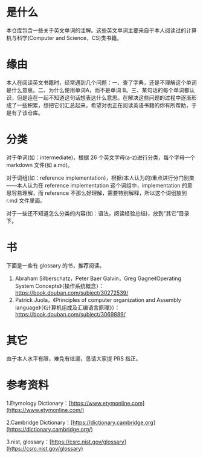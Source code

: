 # 是什么

本仓库包含一些关于英文单词的注解。这些英文单词主要来自于本人阅读过的计算机与科学(Computer and Science，CS)类书籍。

# 缘由

本人在阅读英文书籍时，经常遇到几个问题：一、查了字典，还是不理解这个单词是什么意思。二、为什么使用单词A，而不是单词 B。三、某句话的每个单词都认识，但是连在一起不知道这句话想表达什么意思。在解决这些问题的过程中逐渐形成了一些积累，想把它们汇总起来，希望对也正在阅读英语书籍的你有所帮助，于是有了该仓库。

# 分类

对于单词(如：intermediate)，根据 26 个英文字母(a-z)进行分类，每个字母一个 markdown 文件(如 a.md)。

对于词组(如：reference implementation)，根据(本人认为的)重点进行分门别类——本人认为在 reference implementation 这个词组中，implementation 的意思容易理解，而 reference 不那么好理解，需要特别解释，所以这个词组放到 r.md 文件里面。

对于一些还不知道怎么分类的内容(如：语法，阅读经验总结)，放到“其它”目录下。

# 书

下面是一些有 glossary 的书，推荐阅读。

1. Abraham Silberschatz，Peter Baer Galvin，Greg Gagne《Operating System Concepts》（操作系统概念）：https://book.douban.com/subject/30272539/
2. Patrick Juola，《Principles of computer organization and Assembly language》（《计算机组成及汇编语言原理》）：https://book.douban.com/subject/3069889/

# 其它

由于本人水平有限，难免有纰漏，恳请大家提 PRS 指正。

# 参考资料

1.Etymology Dictionary：[https://www.etymonline.com](https://www.etymonline.com/)

2.Cambridge  Dictionary：[https://dictionary.cambridge.org](https://dictionary.cambridge.org/)

3.nist, glossary：[https://csrc.nist.gov/glossary](https://csrc.nist.gov/glossary)

